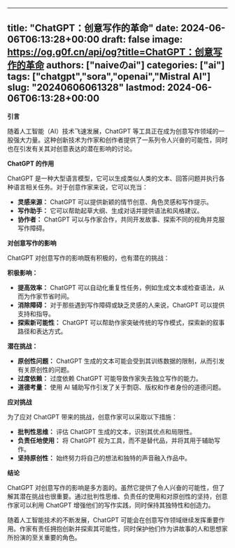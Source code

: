 
---
title: "ChatGPT：创意写作的革命"
date: 2024-06-06T06:13:28+00:00
draft: false
image: https://og.g0f.cn/api/og?title=ChatGPT：创意写作的革命
authors: ["naiveのai"]
categories: ["ai"]
tags: ["chatgpt","sora","openai","Mistral AI"]
slug: "20240606061328"
lastmod: 2024-06-06T06:13:28+00:00
---
**引言**

随着人工智能（AI）技术飞速发展，ChatGPT 等工具正在成为创意写作领域的一股强大力量。这种创新技术为作家和创作者提供了一系列令人兴奋的可能性，同时也在引发有关其对创意表达的潜在影响的讨论。

**ChatGPT 的作用**

ChatGPT 是一种大型语言模型，它可以生成类似人类的文本、回答问题并执行各种语言相关任务。对于创意作家来说，它可以充当：

- **灵感来源：** ChatGPT 可以提供新颖的情节创意、角色灵感和写作提示。
- **写作助手：** 它可以帮助起草大纲、生成对话并提供语法和风格建议。
- **协作者：** ChatGPT 可以与作家合作，共同开发故事、探索不同的视角并克服写作障碍。

**对创意写作的影响**

ChatGPT 对创意写作的影响既有积极的，也有潜在的挑战：

**积极影响：**

- **提高效率：** ChatGPT 可以自动化重复性任务，例如生成文本或检查语法，从而为作家节省时间。
- **消除障碍：** 对于那些遇到写作障碍或缺乏灵感的人来说，ChatGPT 可以提供支持和指导。
- **探索新可能性：** ChatGPT 可以帮助作家突破传统的写作模式，探索新的叙事路径和表达方式。

**潜在挑战：**

- **原创性问题：** ChatGPT 生成的文本可能会受到其训练数据的限制，从而引发有关原创性的问题。
- **过度依赖：** 过度依赖 ChatGPT 可能导致作家失去独立写作的能力。
- **道德考量：** 使用 AI 辅助写作引发了关于剽窃、版权和作者身份的道德问题。

**应对挑战**

为了应对 ChatGPT 带来的挑战，创意作家可以采取以下措施：

- **批判性思维：** 评估 ChatGPT 生成的文本，识别其优点和局限性。
- **负责任地使用：** 将 ChatGPT 视为工具，而不是替代品，并将其用于辅助写作。
- **坚持原创性：** 始终努力将自己的想法和独特的声音融入作品中。

**结论**

ChatGPT 对创意写作的影响是多方面的。虽然它提供了令人兴奋的可能性，但了解其潜在挑战也很重要。通过批判性思维、负责任的使用和对原创性的坚持，创意作家可以利用 ChatGPT 增强他们的写作实践，同时保持其独特性和创造力。

随着人工智能技术的不断发展，ChatGPT 可能会在创意写作领域继续发挥重要作用。作家有责任拥抱创新并探索其可能性，同时保护他们作为讲故事的人和思想家所扮演的至关重要的角色。